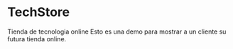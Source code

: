 # TechStore
Tienda de tecnologia online
Esto es una demo para mostrar a un cliente su futura tienda online.

